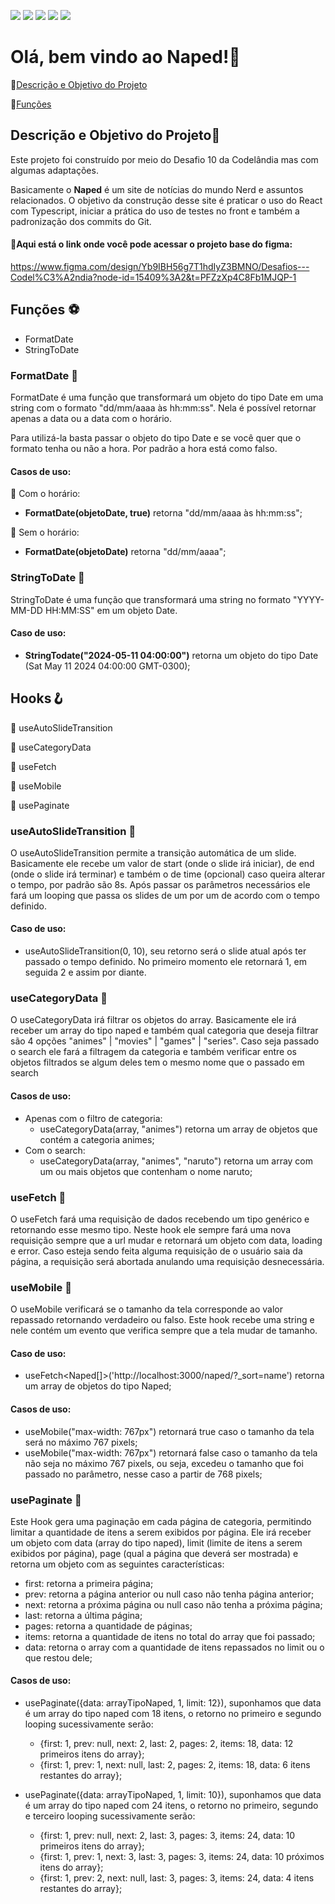 <p>
  <img src="https://img.shields.io/static/v1?label=react&message=framework&color=61d3f1&style=for-the-badge&logo=REACT"/>
  <img src="https://img.shields.io/static/v1?label=GIT&message=VERSIONAMENTO&color=ef5239&style=for-the-badge&logo=GIT"/>
  <img src="https://img.shields.io/static/v1?label=typescript&message=linguagem&color=blue&style=for-the-badge&logo=TYPESCRIPT&logoColor=3174bc"/>
  <img src="http://img.shields.io/static/v1?label=License&message=MIT&color=green&style=for-the-badge"/>
  <img src="http://img.shields.io/static/v1?label=STATUS&message=EM%20DESENVOLVIMENTO&color=f8c24e&style=for-the-badge"/>
</p>

# Olá, bem vindo ao Naped!👋

🔹[Descrição e Objetivo do Projeto](#descrição-e-objetivo-do-projeto)

🔹[Funções](#funções)

<!-- 🔹[Deploy da Aplicação](#deploy-da-aplicação-dash) -->

## Descrição e Objetivo do Projeto📜

Este projeto foi construído por meio do Desafio 10 da Codelândia mas com algumas adaptações.

Basicamente o **Naped** é um site de notícias do mundo Nerd e assuntos relacionados.
O objetivo da construção desse site é praticar o uso do React com Typescript, iniciar a prática do uso de testes no front e também a padronização dos commits do Git.

#### 🔗Aqui está o link onde você pode acessar o projeto base do figma:

https://www.figma.com/design/Yb9IBH56g7T1hdIyZ3BMNO/Desafios---Codel%C3%A2ndia?node-id=15409%3A2&t=PFZzXp4C8Fb1MJQP-1

## Funções ⚽

- FormatDate
- StringToDate

### FormatDate 🚀

FormatDate é uma função que transformará um objeto do tipo Date em uma string com o formato "dd/mm/aaaa às hh:mm:ss". Nela é possível retornar apenas a data ou a data com o horário.

Para utilizá-la basta passar o objeto do tipo Date e se você quer que o formato tenha ou não a hora. Por padrão a hora está como falso.

#### Casos de uso:

🔹 Com o horário:

- **FormatDate(objetoDate, true)** retorna "dd/mm/aaaa às hh:mm:ss";

🔹 Sem o horário:

- **FormatDate(objetoDate)** retorna "dd/mm/aaaa";

### StringToDate 🚀

StringToDate é uma função que transformará uma string no formato "YYYY-MM-DD HH:MM:SS" em um objeto Date.

#### Caso de uso:

- **StringTodate("2024-05-11 04:00:00")** retorna um objeto do tipo Date (Sat May 11 2024 04:00:00 GMT-0300);

## Hooks🪝

🔹 useAutoSlideTransition

🔹 useCategoryData

🔹 useFetch

🔹 useMobile

🔹 usePaginate

### useAutoSlideTransition 🚀

O useAutoSlideTransition permite a transição automática de um slide. Basicamente ele recebe um valor de start (onde o slide irá iniciar), de end (onde o slide irá terminar) e também o de time (opcional) caso queira alterar o tempo, por padrão são 8s. Após passar os parâmetros necessários ele fará um looping que passa os slides de um por um de acordo com o tempo definido.

#### Caso de uso:

- useAutoSlideTransition(0, 10), seu retorno será o slide atual após ter passado o tempo definido. No primeiro momento ele retornará 1, em seguida 2 e assim por diante.

### useCategoryData 🚀

O useCategoryData irá filtrar os objetos do array. Basicamente ele irá receber um array do tipo naped e também qual categoria que deseja filtrar são 4 opções "animes" | "movies" | "games" | "series". Caso seja passado o search ele fará a filtragem da categoria e também verificar entre os objetos filtrados se algum deles tem o mesmo nome que o passado em search

#### Casos de uso:

- Apenas com o filtro de categoria:
  - useCategoryData(array, "animes") retorna um array de objetos que contém a categoria animes;
- Com o search:
  - useCategoryData(array, "animes", "naruto") retorna um array com um ou mais objetos que contenham o nome naruto;

### useFetch 🚀

O useFetch fará uma requisição de dados recebendo um tipo genérico e retornando esse mesmo tipo. Neste hook ele sempre fará uma nova requisição sempre que a url mudar e retornará um objeto com data, loading e error. Caso esteja sendo feita alguma requisição de o usuário saia da página, a requisição será abortada anulando uma requisição desnecessária.

### useMobile 🚀

O useMobile verificará se o tamanho da tela corresponde ao valor repassado retornando verdadeiro ou falso. Este hook recebe uma string e nele contém um evento que verifica sempre que a tela mudar de tamanho.

#### Caso de uso:

- useFetch<Naped[]>('http://localhost:3000/naped/?\_sort=name') retorna um array de objetos do tipo Naped;

#### Casos de uso:

- useMobile("max-width: 767px") retornará true caso o tamanho da tela será no máximo 767 pixels;
- useMobile("max-width: 767px") retornará false caso o tamanho da tela não seja no máximo 767 pixels, ou seja, excedeu o tamanho que foi passado no parâmetro, nesse caso a partir de 768 pixels;

### usePaginate 🚀

Este Hook gera uma paginação em cada página de categoria, permitindo limitar a quantidade de itens a serem exibidos por página. Ele irá receber um objeto com data (array do tipo naped), limit (limite de itens a serem exibidos por página), page (qual a página que deverá ser mostrada) e retorna um objeto com as seguintes características:

- first: retorna a primeira página;
- prev: retorna a página anterior ou null caso não tenha página anterior;
- next: retorna a próxima página ou null caso não tenha a próxima página;
- last: retorna a última página;
- pages: retorna a quantidade de páginas;
- items: retorna a quantidade de itens no total do array que foi passado;
- data: retorna o array com a quantidade de itens repassados no limit ou o que restou dele;

#### Casos de uso:

- usePaginate({data: arrayTipoNaped, 1, limit: 12}), suponhamos que data é um array do tipo naped com 18 itens, o retorno no primeiro e segundo looping sucessivamente serão:

  - {first: 1, prev: null, next: 2, last: 2, pages: 2, items: 18, data: 12 primeiros itens do array};
  - {first: 1, prev: 1, next: null, last: 2, pages: 2, items: 18, data: 6 itens restantes do array};

- usePaginate({data: arrayTipoNaped, 1, limit: 10}), suponhamos que data é um array do tipo naped com 24 itens, o retorno no primeiro, segundo e terceiro looping sucessivamente serão:
  - {first: 1, prev: null, next: 2, last: 3, pages: 3, items: 24, data: 10 primeiros itens do array};
  - {first: 1, prev: 1, next: 3, last: 3, pages: 3, items: 24, data: 10 próximos itens do array};
  - {first: 1, prev: 2, next: null, last: 3, pages: 3, items: 24, data: 4 itens restantes do array};
